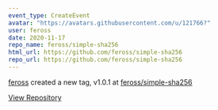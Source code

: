 ```yaml
---
event_type: CreateEvent
avatar: "https://avatars.githubusercontent.com/u/121766?"
user: feross
date: 2020-11-17
repo_name: feross/simple-sha256
html_url: https://github.com/feross/simple-sha256
repo_url: https://github.com/feross/simple-sha256
---
```


<a href='https://github.com/feross' target='_blank'>feross</a> created a new tag, v1.0.1 at <a href='https://github.com/feross/simple-sha256' target='_blank'>feross/simple-sha256</a>

<a href='https://github.com/feross/simple-sha256' target='_blank'>View Repository</a>